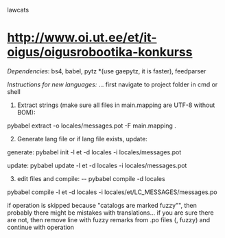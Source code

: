 lawcats

http://www.oi.ut.ee/et/it-oigus/oigusrobootika-konkurss
=======================================================

*Dependencies*:
bs4,
babel,
pytz  *(use gaepytz, it is faster),
feedparser


*Instructions for new languages:*
... first navigate to project folder in cmd or shell

1) Extract strings (make sure all files in main.mapping are UTF-8 without BOM): 

  pybabel extract -o locales/messages.pot -F main.mapping .

2) Generate lang file or if lang file exists, update:

generate: 
pybabel init -l et -d locales -i locales/messages.pot

update: 
pybabel update -l et -d locales -i locales/messages.pot

3) edit files and compile:
-- pybabel compile -d locales

pybabel compile -l et -d locales -i locales/et/LC_MESSAGES/messages.po


if operation is skipped because "catalogs are marked fuzzy"", then probably there might be mistakes with translations... if you are sure there are not, then remove line with fuzzy remarks from .po files (, fuzzy) and continue with operation

